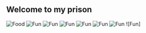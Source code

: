 ## Welcome to my prison
  ![Food](https://upload.wikimedia.org/wikipedia/commons/9/9a/Big_Mac_hamburger.jpg)
  ![Fun](https://upload.wikimedia.org/wikipedia/commons/4/40/Flaming_poop_vomit_emoji.svg) ![Fun](https://upload.wikimedia.org/wikipedia/commons/4/40/Flaming_poop_vomit_emoji.svg) ![Fun](https://upload.wikimedia.org/wikipedia/commons/4/40/Flaming_poop_vomit_emoji.svg) ![Fun](https://upload.wikimedia.org/wikipedia/commons/4/40/Flaming_poop_vomit_emoji.svg) ![Fun](https://upload.wikimedia.org/wikipedia/commons/4/40/Flaming_poop_vomit_emoji.svg) ![Fun](https://upload.wikimedia.org/wikipedia/commons/4/40/Flaming_poop_vomit_emoji.svg) ![Fun]
